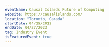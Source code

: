 ```yaml
---
eventName: Causal Islands Future of Computing
website: https://causalislands.com/
location: "Toronto, Canada"
startDate: 04/25/2023
endDate: 04/27/2023
tag: Industry Event
isFeaturedEvent: true
---
```

